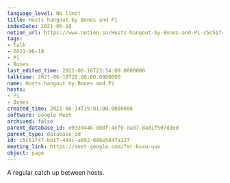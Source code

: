 ```yaml
---
language_level: No limit
title: Hosts hangout by Bones and Pi
indexDate: 2021-06-18
notion_url: https://www.notion.so/Hosts-hangout-by-Bones-and-Pi-c5c51f47bb17444ca802688e5847a127
tags:
- Talk
- 2021-06-18
- Pi
- Bones
last_edited_time: 2021-06-16T23:54:00.0000000
talktime: 2021-06-18T20:00:00.0000000
name: Hosts hangout by Bones and Pi
hosts:
- Pi
- Bones
created_time: 2021-06-14T19:01:00.0000000
software: Google Meet
archived: false
parent_database_id: e9339446-880f-4ef0-8ad7-8ad1f507dded
parent_type: database_id
id: c5c51f47-bb17-444c-a802-688e5847a127
meeting_link: https://meet.google.com/fmt-ksxu-uuv
object: page
---
```


A regular catch up between hosts.



